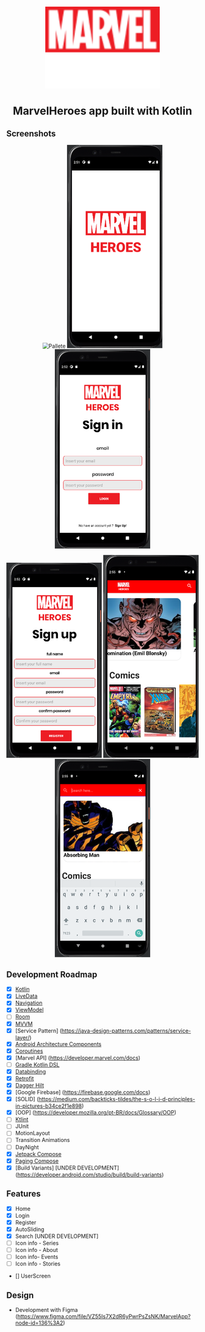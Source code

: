 <h1 align="center">
<br>
  <img src="logos/logoGeneral.png" width="300" alt="Marvel Heroes">
<br>
<br>
MarvelHeroes app built with Kotlin
</h1>

## Screenshots

<p align="center">
  <img src="screenshots/SplashScreen.png" width="250" alt="Pallete">
  <img src="screenshots/1.png" width="250" alt="SplashScreen">
  <img src="screenshots/2.png" width="250" alt="LoginScreen">
</p>

<p align="center">
  <img src="screenshots/3.png" width="250" alt="RegisterScreen">
  <img src="screenshots/4.png" width="250" alt="HomeScreen">
  <img src="screenshots/5.png" width="250" alt="SearchScreen">
</p>


## Development Roadmap

- [x] [Kotlin](https://kotlinlang.org/)
- [x] [LiveData](https://developer.android.com/topic/libraries/architecture/livedata)
- [x] [Navigation](https://developer.android.com/topic/libraries/architecture/navigation)
- [x] [ViewModel](https://developer.android.com/topic/libraries/architecture/viewmodel)
- [ ] [Room](https://developer.android.com/topic/libraries/architecture/room)
- [x] [MVVM](https://medium.com/android-dev-br/arquiteturas-em-android-mvvm-kotlin-android-architecture-components-databinding-lifecycle-d5e7a9023cf3)
- [x] [Service Pattern] (https://java-design-patterns.com/patterns/service-layer/)
- [x] [Android Architecture Components](https://medium.com/android-dev-br/arquiteturas-em-android-mvvm-kotlin-android-architecture-components-databinding-lifecycle-d5e7a9023cf3)
- [x] [Coroutines](https://developer.android.com/topic/libraries/architecture/coroutines)
- [x] [Marvel API] (https://developer.marvel.com/docs)
- [ ] [Gradle Kotlin DSL](https://docs.gradle.org/current/userguide/kotlin_dsl.html)
- [x] [Databinding](https://developer.android.com/topic/libraries/data-binding)
- [x] [Retrofit](https://square.github.io/retrofit/)
- [x] [Dagger Hilt](https://dagger.dev/hilt/)
- [x] [Google Firebase] (https://firebase.google.com/docs)
- [x] [SOLID] (https://medium.com/backticks-tildes/the-s-o-l-i-d-principles-in-pictures-b34ce2f1e898)
- [x] [OOP] (https://developer.mozilla.org/pt-BR/docs/Glossary/OOP) 
- [ ] [Ktlint](https://ktlint.github.io/)
- [ ] JUnit
- [ ] MotionLayout
- [ ] Transition Animations
- [ ] DayNight
- [x] [Jetpack Compose](https://developer.android.com/jetpack/compose)
- [x] [Paging Compose](https://developer.android.com/jetpack/androidx/releases/paging)
- [x] [Build Variants] [UNDER DEVELOPMENT] (https://developer.android.com/studio/build/build-variants)

## Features

- [x] Home
- [x] Login
- [x] Register
- [x] AutoSliding
- [x] Search [UNDER DEVELOPMENT]
- [ ] Icon info - Series
- [ ] Icon info - About
- [ ] Icon info- Events
- [ ] Icon info - Stories
- [] UserScreen

## Design

- Development with Figma (https://www.figma.com/file/VZ55Is7X2dR6yPwrPsZsNK/MarvelApp?node-id=136%3A2)
